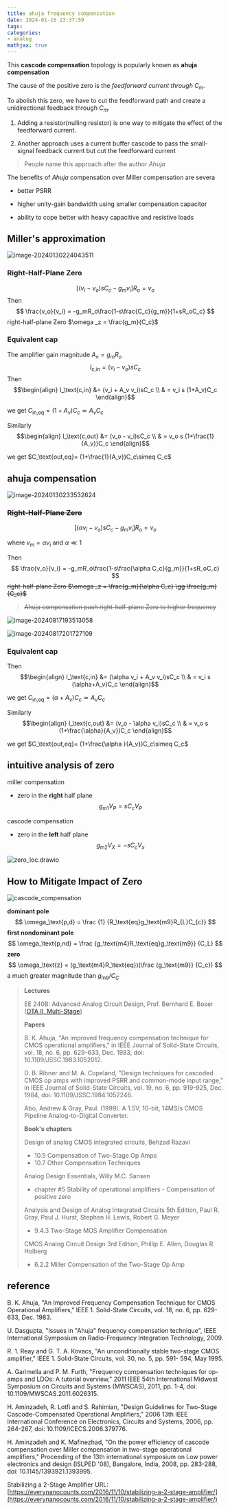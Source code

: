 ```yaml
---
title: ahuja frequency compensation
date: 2024-01-16 23:37:59
tags:
categories:
- analog
mathjax: true
---
```


This **cascode compensation** topology is popularly known as **ahuja compensation**

The cause of the positive zero is the *feedforward current through $C_m$*.

To abolish this zero, we have to cut the feedforward path and create a unidirectional feedback through $C_m$.

1. Adding a resistor(nulling resistor) is one way to mitigate the effect of the feedforward current.

2. Another approach uses a current buffer cascode to pass the small-signal feedback current but cut the feedforward current

> People name this approach after the author *Ahuja*


The benefits of *Ahuja* compensation over Miller compensation are severa

- better PSRR

- higher unity-gain bandwidth using smaller compensation capacitor

- ability to cope better with heavy capacitive and resistive loads



## Miller's approximation

![image-20240130224043511](ahuja/image-20240130224043511.png)

### Right-Half-Plane Zero

$$
\left[(v_i - v_o)sC_c - g_m v_i\right]R_o = v_o
$$
Then
$$
\frac{v_o}{v_i} = -g_mR_o\frac{1-s\frac{C_c}{g_m}}{1+sR_oC_c}
$$
 right-half-plane Zero $\omega _z = \frac{g_m}{C_c}$

### Equivalent cap

The amplifier gain magnitude $A_v = g_m R_o$
$$
I_\text{c,in} = (v_i - v_o)sC_c
$$
Then
$$\begin{align}
I_\text{c,in}  &= (v_i + A_v v_i)sC_c \\
& = v_i s (1+A_v)C_c
\end{align}$$

we get $C_\text{in,eq}= (1+A_v)C_c\simeq A_vC_c$

Similarly
$$\begin{align}
I_\text{c,out}  &= (v_o - v_i)sC_c \\
& = v_o s (1+\frac{1}{A_v})C_c
\end{align}$$

we get $C_\text{out,eq}= (1+\frac{1}{A_v})C_c\simeq C_c$



## ahuja compensation

![image-20240130233532624](ahuja/image-20240130233532624.png)

### ~~Right-Half-Plane Zero~~

$$
\left[(\alpha v_i - v_o)sC_c - g_m v_i\right]R_o = v_o
$$

where $v_m = \alpha v_i$ and $\alpha \ll 1$

Then
$$
\frac{v_o}{v_i} = -g_mR_o\frac{1-s\frac{\alpha C_c}{g_m}}{1+sR_oC_c}
$$
 ~~right-half-plane Zero $\omega _z = \frac{g_m}{\alpha C_c} \gg \frac{g_m}{C_c}$~~

> ~~Ahuja compensation push right-half-plane Zero to higher frequency~~

![image-20240817193513058](ahuja/image-20240817193513058.png)

![image-20240817201727109](ahuja/image-20240817201727109.png)



### Equivalent cap

Then
$$\begin{align}
I_\text{c,in}  &= (\alpha v_i + A_v v_i)sC_c \\
& = v_i s (\alpha+A_v)C_c
\end{align}$$

we get $C_\text{in,eq}= (\alpha+A_v)C_c\simeq A_v C_c$

Similarly
$$\begin{align}
I_\text{c,out}  &= (v_o - \alpha v_i)sC_c \\
& = v_o s (1+\frac{\alpha}{A_v})C_c
\end{align}$$

we get $C_\text{out,eq}= (1+\frac{\alpha }{A_v})C_c\simeq C_c$



## intuitive analysis of zero

miller compensation

- zero in the **right** half plane
  $$
  g_\text{m1}V_P = sC_c V_P
  $$
  

cascode compensation

- zero in the **left** half plane
  $$
  g_\text{m2}V_X = - sC_c V_x
  $$
  

![zero_loc.drawio](ahuja/zero_loc.drawio.svg)





## How to Mitigate Impact of Zero



![cascode_compensation](ahuja/cascode_compensation.PNG)

**dominant pole** 
$$
\omega_\text{p,d} = \frac {1} {R_\text{eq}g_\text{m9}R_{L}C_{c}}
$$
**first nondominant pole**
$$
\omega_\text{p,nd} = \frac {g_\text{m4}R_\text{eq}g_\text{m9}} {C_L}
$$
**zero** 
$$
\omega_\text{z} = (g_\text{m4}R_\text{eq})(\frac {g_\text{m9}} {C_c})
$$
a much greater magnitude than $g_\text{m9}/C_C$



> **Lectures**
>
> EE 240B: Advanced Analog Circuit Design, Prof. Bernhard E. Boser [[OTA II, Multi-Stage](https://people.eecs.berkeley.edu/~boser/courses/240B/lectures/M07%20OTA%20II.pdf)]
>
> **Papers**
>
> B. K. Ahuja, "An improved frequency compensation technique for CMOS operational amplifiers," in IEEE Journal of Solid-State Circuits, vol. 18, no. 6, pp. 629-633, Dec. 1983, doi: 10.1109/JSSC.1983.1052012.
>
> D. B. Ribner and M. A. Copeland, "Design techniques for cascoded CMOS op amps with improved PSRR and common-mode input range," in IEEE Journal of Solid-State Circuits, vol. 19, no. 6, pp. 919-925, Dec. 1984, doi: 10.1109/JSSC.1984.1052246.
>
> Abo, Andrew & Gray, Paul. (1999). A 1.5V, 10-bit, 14MS/s CMOS Pipeline Analog-to-Digital Converter.
>
> **Book's chapters**
>
> Design of analog CMOS integrated circuits, Behzad Razavi
>
> - 10.5 Compensation of Two-Stage Op Amps
> - 10.7 Other Compensation Techniques
>
> Analog Design Essentials, Willy M.C. Sansen
>
> - chapter #5 Stability of operational amplifiers - Compensation of positive zero
>
> Analysis and Design of Analog Integrated Circuits 5th Edition,  Paul R. Gray, Paul J. Hurst, Stephen H. Lewis, Robert G. Meyer
>
> - 9.4.3 Two-Stage MOS Amplifier Compensation
>
> CMOS Analog Circuit Design 3rd Edition,  Phillip E. Allen, Douglas R. Holberg
>
> - 6.2.2 Miller Compensation of the Two-Stage Op Amp





## reference

B. K. Ahuja, "An Improved Frequency Compensation Technique for CMOS Operational Amplifiers," IEEE 1. Solid-State Circuits, vol. 18, no. 6, pp. 629-633, Dec. 1983.

U. Dasgupta, "Issues in "Ahuja" frequency compensation technique", IEEE International Symposium on Radio-Frequency Integration Technology, 2009.

R. 1. Reay and G. T. A. Kovacs, "An unconditionally stable two-stage CMOS amplifier," IEEE 1. Solid-State Circuits, vol. 30, no. 5, pp. 591- 594, May 1995. 

A. Garimella and P. M. Furth, "Frequency compensation techniques for op-amps and LDOs: A tutorial overview," 2011 IEEE 54th International Midwest Symposium on Circuits and Systems (MWSCAS), 2011, pp. 1-4, doi: 10.1109/MWSCAS.2011.6026315.

H. Aminzadeh, R. Lotfi and S. Rahimian, "Design Guidelines for Two-Stage Cascode-Compensated Operational Amplifiers," 2006 13th IEEE International Conference on Electronics, Circuits and Systems, 2006, pp. 264-267, doi: 10.1109/ICECS.2006.379776.

H. Aminzadeh and K. Mafinezhad, "On the power efficiency of cascode compensation over Miller compensation in two-stage operational amplifiers," Proceeding of the 13th international symposium on Low power electronics and design (ISLPED '08), Bangalore, India, 2008, pp. 283-288, doi: 10.1145/1393921.1393995.

Stabilizing a 2-Stage Amplifier URL:[https://everynanocounts.com/2016/11/10/stabilizing-a-2-stage-amplifier/](https://everynanocounts.com/2016/11/10/stabilizing-a-2-stage-amplifier/)

